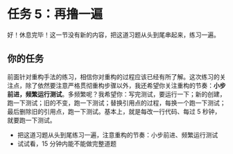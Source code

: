 # 任务 5：再撸一遍

好！休息完毕！这一节没有新的内容，把这道习题从头到尾串起来，练习一遍。

## 你的任务

前面针对重构手法的练习，相信你对重构的过程应该已经有所了解。这次练习的关注点，除了依然要注意严格贯彻重构步骤以外，我还希望你关注重构的节奏：**小步前进，频繁运行测试**。多频繁呢？我希望你：写完测试，要运行一下；新的创建，跑一下测试；旧的不变，跑一下测试；替换引用点的过程，每换一个跑一下测试；最后删除旧的引用点，跑一下测试。基本上，就是每改一行代码、每过 5 秒钟，就要跑一下测试。

- 把这道习题从头到尾练习一遍，注意重构的节奏：小步前进、频繁运行测试
- 试试看，15 分钟内能不能做完整道题

